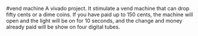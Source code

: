 #vend machine
A vivado project.
It stimulate a vend machine that can drop fifty cents or a dime coins.
If you have paid up to 150 cents, the machine will open and the light will be on for 10 seconds, and the change and money already paid will be show on four digital tubes.
